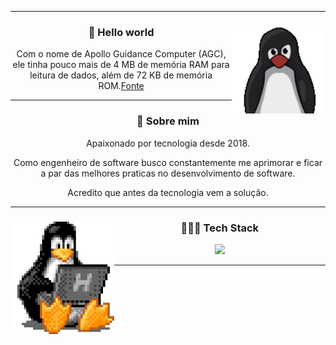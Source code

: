 <hr>
<div align="center">
  <img height="140" align="right" src="./assets/tux.gif" />
  <h3>🖖 Hello world</h3>
  <p>
    Com o nome de Apollo Guidance Computer (AGC), ele tinha pouco mais de 4 MB
    de memória RAM para leitura de dados, além de 72 KB de memória ROM.<a
      href="https://canalte.ch/cp2/p3d05"
      >Fonte</a
    >
  </p>
</div>
<hr>
<div align="center">
  <h3>🧐 Sobre mim</h3>
  <p>Apaixonado por tecnologia desde 2018.</p>
  <p>
    Como engenheiro de software busco constantemente me aprimorar e ficar a par
    das melhores praticas no desenvolvimento de software.
  </p>
  <p>Acredito que antes da tecnologia vem a solução.</p>
</div>
<hr>
<div align="center">
  <img height="180" align="left" src="./assets/tux-2.gif" />
  <h3>👨🏽‍💻 Tech Stack</h3>
  <div align="center">
    <a href="https://skillicons.dev">
      <img
        height="40em"
        src="https://skillicons.dev/icons?i=nodejs,react,javascript,typescript,html,css"
      />
    </a>
  </div>
</div>
<hr>
